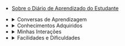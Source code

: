 * [Sobre o Diário de Aprendizado do Estudante](/)

* <details><summary><a style="display: inline;">Conversas de Aprendizagem</summary></a>
    <ul>
      <li><a href="#/conversa_de_aprendizagem_1.md">Aprendizagem, Empoderamento e Autonomia</a></li>
      <li><a href="#/conversa_de_aprendizagem_2.md">Realidades, Perspectivas e Propósito</a></li>
    </ul>
  </details>

* <details><summary><a style="display: inline;">Conhecimentos Adquiridos</summary></a>
    <ul>
      <li><a href="#/fundamentos_requisitos.md">Fundamentos da Engenharia de Requisitos</a></li>
    </ul>
  </details>

* <details><summary><a style="display: inline;">Minhas Interações</summary></a>
    <ul>
      <li><a href="#/interacao_conversa_aprendizagem.md">Interação - Conversas de Aprendizagem</a></li>
      <li><a href="#/interacao_problemas_necessidades.md">Interação - Problemas e Necessidades</a></li>
    </ul>
  </details>

* <details><summary><a style="display: inline;">Facilidades e Dificuldades</summary></a>
    <ul>
    </ul>
  </details>

